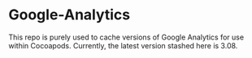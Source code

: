 Google-Analytics
================

This repo is purely used to cache versions of Google Analytics for use within Cocoapods. Currently, the latest version stashed here is 3.08.
